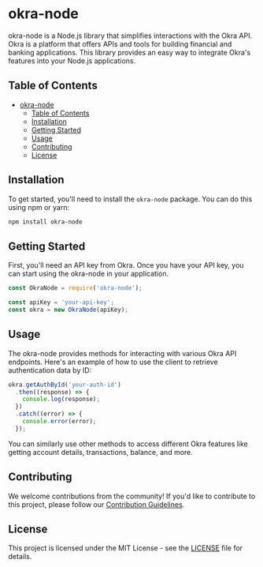 
# okra-node

okra-node is a Node.js library that simplifies interactions with the Okra API. Okra is a platform that offers APIs and tools for building financial and banking applications. This library provides an easy way to integrate Okra's features into your Node.js applications.

## Table of Contents
- [okra-node](#okra-node)
  - [Table of Contents](#table-of-contents)
  - [Installation](#installation)
  - [Getting Started](#getting-started)
  - [Usage](#usage)
  - [Contributing](#contributing)
  - [License](#license)

## Installation

To get started, you'll need to install the `okra-node` package. You can do this using npm or yarn:

```bash
npm install okra-node
```

## Getting Started

First, you'll need an API key from Okra. Once you have your API key, you can start using the okra-node in your application. 

```javascript
const OkraNode = require('okra-node');

const apiKey = 'your-api-key';
const okra = new OkraNode(apiKey);
```

## Usage

The okra-node provides methods for interacting with various Okra API endpoints. Here's an example of how to use the client to retrieve authentication data by ID:

```javascript
okra.getAuthById('your-auth-id')
  .then((response) => {
    console.log(response);
  })
  .catch((error) => {
    console.error(error);
  });
```

You can similarly use other methods to access different Okra features like getting account details, transactions, balance, and more.

## Contributing

We welcome contributions from the community! If you'd like to contribute to this project, please follow our [Contribution Guidelines](CONTRIBUTING.md).

## License

This project is licensed under the MIT License - see the [LICENSE](LICENSE) file for details.
